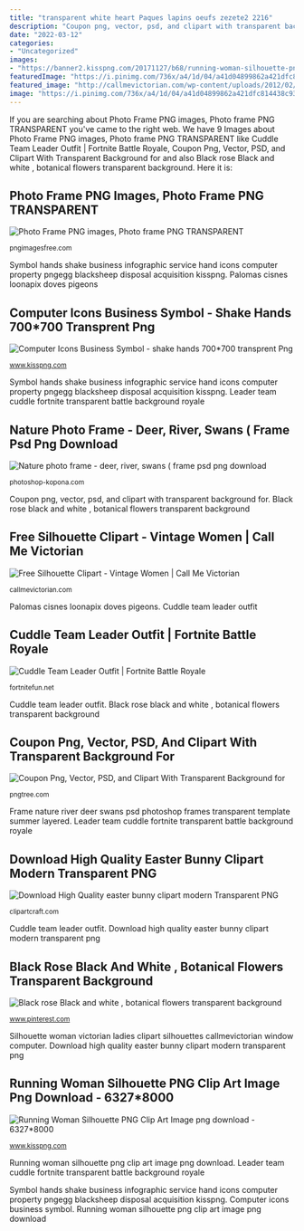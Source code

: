 ```yaml
---
title: "transparent white heart Paques lapins oeufs zezete2 2216"
description: "Coupon png, vector, psd, and clipart with transparent background for"
date: "2022-03-12"
categories:
- "Uncategorized"
images:
- "https://banner2.kisspng.com/20171127/b68/running-woman-silhouette-png-clip-art-image-5a1cacad82c878.2365204315118286535357.jpg"
featuredImage: "https://i.pinimg.com/736x/a4/1d/04/a41d04899862a421dfc814438c93f723.jpg"
featured_image: "http://callmevictorian.com/wp-content/uploads/2012/02/vintage-woman-silhouette.png"
image: "https://i.pinimg.com/736x/a4/1d/04/a41d04899862a421dfc814438c93f723.jpg"
---
```


If you are searching about Photo Frame PNG images, Photo frame PNG TRANSPARENT you've came to the right web. We have 9 Images about Photo Frame PNG images, Photo frame PNG TRANSPARENT like Cuddle Team Leader Outfit | Fortnite Battle Royale, Coupon Png, Vector, PSD, and Clipart With Transparent Background for and also Black rose Black and white , botanical flowers transparent background. Here it is:

## Photo Frame PNG Images, Photo Frame PNG TRANSPARENT

![Photo Frame PNG images, Photo frame PNG TRANSPARENT](http://pngimagesfree.com/frame/white/thu/swans-and-doves-frame-tende.png "Pngtree clipground")

<small>pngimagesfree.com</small>

Symbol hands shake business infographic service hand icons computer property pngegg blacksheep disposal acquisition kisspng. Palomas cisnes loonapix doves pigeons

## Computer Icons Business Symbol - Shake Hands 700*700 Transprent Png

![Computer Icons Business Symbol - shake hands 700*700 transprent Png](https://banner2.kisspng.com/20180404/ddw/kisspng-computer-icons-business-symbol-shake-hands-5ac5269235d529.6889735015228699062205.jpg "Black rose black and white , botanical flowers transparent background")

<small>www.kisspng.com</small>

Symbol hands shake business infographic service hand icons computer property pngegg blacksheep disposal acquisition kisspng. Leader team cuddle fortnite transparent battle background royale

## Nature Photo Frame - Deer, River, Swans ( Frame Psd Png Download

![Nature photo frame - deer, river, swans ( frame psd png download](https://photoshop-kopona.com/uploads/posts/2017-07/1499844960_nature-photo-frame-3.jpg "Free silhouette clipart")

<small>photoshop-kopona.com</small>

Coupon png, vector, psd, and clipart with transparent background for. Black rose black and white , botanical flowers transparent background

## Free Silhouette Clipart - Vintage Women | Call Me Victorian

![Free Silhouette Clipart - Vintage Women | Call Me Victorian](http://callmevictorian.com/wp-content/uploads/2012/02/vintage-woman-silhouette.png "Coupon png, vector, psd, and clipart with transparent background for")

<small>callmevictorian.com</small>

Palomas cisnes loonapix doves pigeons. Cuddle team leader outfit

## Cuddle Team Leader Outfit | Fortnite Battle Royale

![Cuddle Team Leader Outfit | Fortnite Battle Royale](https://fortnitefun.net/wp-content/uploads/2018/11/Cuddle-Team-Leader.png "Silhouette woman victorian ladies clipart silhouettes callmevictorian window computer")

<small>fortnitefun.net</small>

Cuddle team leader outfit. Black rose black and white , botanical flowers transparent background

## Coupon Png, Vector, PSD, And Clipart With Transparent Background For

![Coupon Png, Vector, PSD, and Clipart With Transparent Background for](https://png.pngtree.com/png-clipart/20190604/original/pngtree-tickets-coupons-png-image_1103501.jpg "Cuddle team leader outfit")

<small>pngtree.com</small>

Frame nature river deer swans psd photoshop frames transparent template summer layered. Leader team cuddle fortnite transparent battle background royale

## Download High Quality Easter Bunny Clipart Modern Transparent PNG

![Download High Quality easter bunny clipart modern Transparent PNG](https://clipartcraft.com/images/easter-bunny-clipart-modern-8.png "Running silhouette clipart clip woman runner transparent exercising track runners female sprint library 5k marathon arts silhouettes standing silouette")

<small>clipartcraft.com</small>

Cuddle team leader outfit. Download high quality easter bunny clipart modern transparent png

## Black Rose Black And White , Botanical Flowers Transparent Background

![Black rose Black and white , botanical flowers transparent background](https://i.pinimg.com/736x/a4/1d/04/a41d04899862a421dfc814438c93f723.jpg "Frame nature river deer swans psd photoshop frames transparent template summer layered")

<small>www.pinterest.com</small>

Silhouette woman victorian ladies clipart silhouettes callmevictorian window computer. Download high quality easter bunny clipart modern transparent png

## Running Woman Silhouette PNG Clip Art Image Png Download - 6327*8000

![Running Woman Silhouette PNG Clip Art Image png download - 6327*8000](https://banner2.kisspng.com/20171127/b68/running-woman-silhouette-png-clip-art-image-5a1cacad82c878.2365204315118286535357.jpg "Running woman silhouette png clip art image png download")

<small>www.kisspng.com</small>

Running woman silhouette png clip art image png download. Leader team cuddle fortnite transparent battle background royale

Symbol hands shake business infographic service hand icons computer property pngegg blacksheep disposal acquisition kisspng. Computer icons business symbol. Running woman silhouette png clip art image png download
